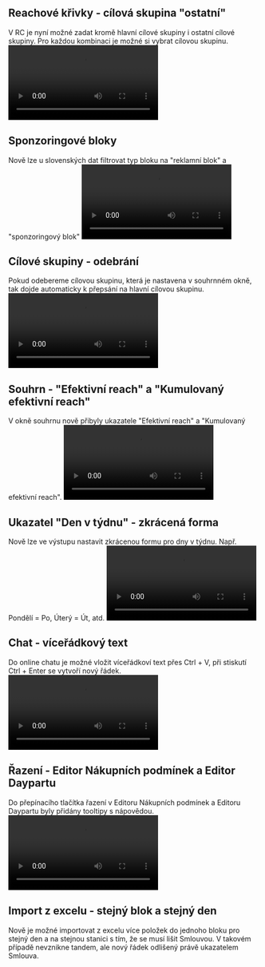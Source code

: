 ﻿---
categories: [fenix]
layout: fenix
---
## Reachové křivky - cílová skupina "ostatní" 
V RC je nyní možné zadat kromě hlavní cílové skupiny i ostatní cílové skupiny. Pro každou kombinaci je možné si vybrat cílovou skupinu. 
<video src="{{site.url}}/data/RC_cilovky.mp4" type="video/mp4" controls></video>

## Sponzoringové bloky
Nově lze u slovenských dat filtrovat typ bloku na "reklamní blok" a "sponzoringový blok"
<video src="{{site.url}}/data/Sponzoring.mp4" type="video/mp4" controls></video>

## Cílové skupiny - odebrání
Pokud odebereme cílovou skupinu, která je nastavena v souhrnném okně, tak dojde automaticky k přepsání na hlavní cílovou skupinu.
<video src="{{site.url}}/data/RC_cilovky.mp4" type="video/mp4" controls></video>

## Souhrn - "Efektivní reach" a "Kumulovaný efektivní reach"
V okně souhrnu nově přibyly ukazatele "Efektivní reach" a "Kumulovaný efektivní reach".
<video src="{{site.url}}/data/Kumul_efr.mp4" type="video/mp4" controls></video>

## Ukazatel "Den v týdnu" - zkrácená forma
Nově lze ve výstupu nastavit zkrácenou formu pro dny v týdnu. Např. Pondělí = Po, Úterý = Út, atd.
<video src="{{site.url}}/data/dny_v_tydnu.mp4" type="video/mp4" controls></video>

## Chat - víceřádkový text
Do online chatu je možné vložit víceřádkoví text přes Ctrl + V, při stiskutí Ctrl + Enter se vytvoří nový řádek.
<video src="{{site.url}}/data/radky_chat.mp4" type="video/mp4" controls></video>

## Řazení - Editor Nákupních podmínek a Editor Daypartu
Do přepínacího tlačítka řazení v Editoru Nákupních podmínek a Editoru Daypartu byly přidány tooltipy s nápovědou.
<video src="{{site.url}}/data/tooltip.mp4" type="video/mp4" controls></video>

## Import z excelu - stejný blok a stejný den
Nově je možné importovat z excelu více položek do jednoho bloku pro stejný den a na stejnou stanici s tím, že se musí lišit Smlouvou. 
V takovém případě nevznikne tandem, ale nový řádek odlišený právě ukazatelem Smlouva.
